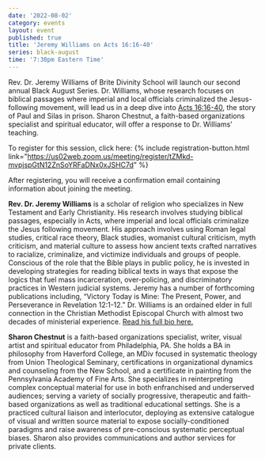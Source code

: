 ```yaml
---
date: '2022-08-02'
category: events
layout: event
published: true
title: 'Jeremy Williams on Acts 16:16-40'
series: black-august
time: '7:30pm Eastern Time'
---
```

Rev. Dr. Jeremy Williams of Brite Divinity School will launch our second annual Black August Series. Dr. Williams, whose research focuses on biblical passages where imperial and local officials criminalized the Jesus-following movement, will lead us in a deep dive into [Acts 16:16-40](https://bible.oremus.org/?ql=524042065), the story of Paul and Silas in prison. Sharon Chestnut, a faith-based organizations specialist and spiritual educator, will offer a response to Dr. Williams' teaching.

To register for this session, click here: {% include registration-button.html link="https://us02web.zoom.us/meeting/register/tZMkd-mvpjspGtN12ZnSoYRFaDNx0xJSHC7d" %}

After registering, you will receive a confirmation email containing information about joining the meeting.

**Rev. Dr. Jeremy Williams** is a scholar of religion who specializes in New Testament and Early Christianity. His research involves studying biblical passages, especially in Acts, where imperial and local officials criminalize the Jesus following movement. His approach involves using Roman legal studies, critical race theory, Black studies, womanist cultural criticism, myth criticism, and material culture to assess how ancient texts crafted narratives to racialize, criminalize, and victimize individuals and groups of people. Conscious of the role that the Bible plays in public policy, he is invested in developing strategies for reading biblical texts in ways that expose the logics that fuel mass incarceration, over-policing, and discriminatory practices in Western judicial systems. Jeremy has a number of forthcoming publications including, “Victory Today is Mine: The Present, Power, and Perseverance in Revelation 12:1-12.” Dr. Williams is an ordained elder in full connection in the Christian Methodist Episcopal Church with almost two decades of ministerial experience. [Read his full bio here.](https://jeremylwilliams.com/who-is-jeremy%3F)

**Sharon Chestnut** is a faith-based organizations specialist, writer, visual artist and spiritual educator from Philadelphia, PA. She holds a BA in philosophy from Haverford College, an MDiv focused in systematic theology from Union Theological Seminary, certifications in organizational dynamics and counseling from the New School, and a certificate in painting from the Pennsylvania  Academy of Fine Arts. She specializes in reinterpreting complex conceptual material for use in both enfranchised and underserved audiences; serving a variety of socially progressive, therapeutic and faith-based  organizations as well as traditional educational settings. She is a practiced cultural liaison and interlocutor, deploying as extensive catalogue of visual and written source material to expose socially-conditioned paradigms and raise awareness of pre-conscious systematic perceptual biases. Sharon also provides communications and author services for private clients.
